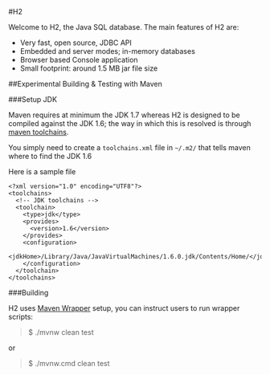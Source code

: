 #H2

Welcome to H2, the Java SQL database. The main features of H2 are:

* Very fast, open source, JDBC API
* Embedded and server modes; in-memory databases
* Browser based Console application
* Small footprint: around 1.5 MB jar file size

##Experimental Building & Testing with Maven

###Setup JDK

Maven requires at minimum the JDK 1.7 whereas H2 is designed to be compiled against the JDK 1.6; the way in which this is
resolved is through [maven toolchains](https://maven.apache.org/guides/mini/guide-using-toolchains.html).

You simply need to create a `toolchains.xml` file in `~/.m2/` that tells maven where to find the JDK 1.6

Here is a sample file

```
<?xml version="1.0" encoding="UTF8"?>
<toolchains>
  <!-- JDK toolchains -->
  <toolchain>
    <type>jdk</type>
    <provides>
      <version>1.6</version>
    </provides>
    <configuration>
      <jdkHome>/Library/Java/JavaVirtualMachines/1.6.0.jdk/Contents/Home/</jdkHome>
    </configuration>
  </toolchain>
</toolchains>
```

###Building

H2 uses [Maven Wrapper](https://github.com/takari/maven-wrapper) setup, you can instruct users to run wrapper scripts:

> $ ./mvnw clean test

or

> $ ./mvnw.cmd clean test